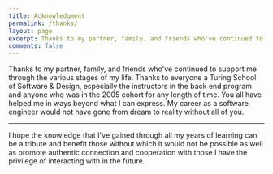 ```yaml
---
title: Acknowledgment
permalink: /thanks/
layout: page
excerpt: Thanks to my partner, family, and friends who've continued to support me through the various stages of my life. Thanks to everyone a Turing School of Software & Design, especially the instructors in the back end program and anyone who was in the 2005 cohort for any length of time. You all have helped me in ways beyond what I can express. My career as a software engineer would not have gone from dream to reality without all of you.
comments: false
---
```


Thanks to my partner, family, and friends who've continued to support me through the various stages of my life. Thanks to everyone a Turing School of Software & Design, especially the instructors in the back end program and anyone who was in the 2005 cohort for any length of time. You all have helped me in ways beyond what I can express. My career as a software engineer would not have gone from dream to reality without all of you.

<hr>

I hope the knowledge that I've gained through all my years of learning can be a tribute and benefit those without which it would not be possible as well as promote authentic connection and cooperation with those I have the privilege of interacting with in the future.
